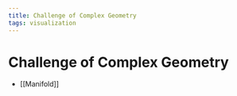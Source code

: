 ```yaml
---
title: Challenge of Complex Geometry
tags: visualization
---
```


# Challenge of Complex Geometry
- [[Manifold]]






























